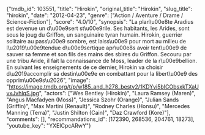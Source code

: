 {"tmdb_id": 103551, "title": "Hirokin", "original_title": "Hirokin", "slug_title": "hirokin", "date": "2012-04-23", "genre": ["Action / Aventure / Drame / Science-Fiction"], "score": "4.0/10", "synopsis": "La plan\u00e8te Aradius est devenue un d\u00e9sert st\u00e9rile. Ses habitants, les Arides, sont sous le joug du Griffon, un sanguinaire tyran humain. Hirokin, guerrier solitaire au pass\u00e9 sombre, est laiss\u00e9 pour mort au milieu de l\u2019\u00e9tendue d\u00e9sertique apr\u00e8s avoir tent\u00e9 de sauver sa femme et son fils des mains des sbires du Griffon. Secouru par une tribu Aride, il fait la connaissance de Moss, leader de la r\u00e9bellion. En suivant les enseignements de ce dernier, Hirokin va choisir d\u2019accomplir sa destin\u00e9e en combattant pour la libert\u00e9 des opprim\u00e9s\u2026", "image": "https://image.tmdb.org/t/p/w185_and_h278_bestv2/1KDYvi5bICObsxkTXaUvxJvhlqS.jpg", "actors": ["Wes Bentley (Hirokin)", "Laura Ramsey (Maren)", "Angus Macfadyen (Moss)", "Jessica Szohr (Orange)", "Julian Sands (Griffin)", "Max Martini (Renault)", "Rodney Charles (Honsu)", "Mercedes Manning (Terra)", "Justin Shilton (Cain)", "Daz Crawford (Kore)"], "comments": [], "recommandations_id": [172390, 268536, 204761, 18273], "youtube_key": "YXEICpcARwY"}
